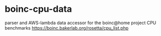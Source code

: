 # boinc-cpu-data
parser and AWS-lambda data accessor for the boinc@home project CPU benchmarks https://boinc.bakerlab.org/rosetta/cpu_list.php
